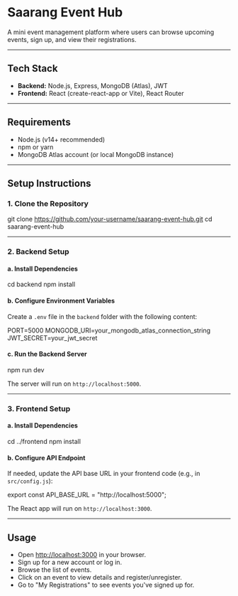 # Saarang Event Hub

A mini event management platform where users can browse upcoming events, sign up, and view their registrations.

---



## Tech Stack

- **Backend:** Node.js, Express, MongoDB (Atlas), JWT
- **Frontend:** React (create-react-app or Vite), React Router

---

## Requirements

- Node.js (v14+ recommended)
- npm or yarn
- MongoDB Atlas account (or local MongoDB instance)

---

## Setup Instructions

### 1. Clone the Repository

git clone https://github.com/your-username/saarang-event-hub.git
cd saarang-event-hub



---

### 2. Backend Setup

#### a. Install Dependencies

cd backend
npm install



#### b. Configure Environment Variables

Create a `.env` file in the `backend` folder with the following content:

PORT=5000
MONGODB_URI=your_mongodb_atlas_connection_string
JWT_SECRET=your_jwt_secret



#### c. Run the Backend Server

npm run dev

The server will run on `http://localhost:5000`.

---

### 3. Frontend Setup

#### a. Install Dependencies

cd ../frontend
npm install



#### b. Configure API Endpoint

If needed, update the API base URL in your frontend code (e.g., in `src/config.js`):

export const API_BASE_URL = "http://localhost:5000";


The React app will run on `http://localhost:3000`.

---

## Usage

- Open [http://localhost:3000](http://localhost:3000) in your browser.
- Sign up for a new account or log in.
- Browse the list of events.
- Click on an event to view details and register/unregister.
- Go to "My Registrations" to see events you've signed up for.

